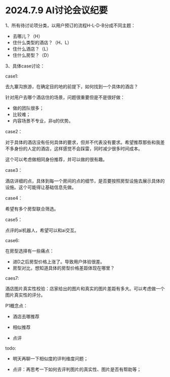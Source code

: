 # 2024.7.9 AI讨论会议纪要

1、所有待讨论项分类，以用户预订的流程H-L-D-B分成不同主题：

* 去哪儿？（H）
* 住什么类型的酒店？（H、L）
* 住什么酒店？（L）
* 住什么房型？（D）

3、具体case讨论：

case1:

去九寨沟旅游，在确定目的地的前提下，如何找到一个具体的酒店？

针对用户去哪个酒店住的场景，问题很重要但是不是很好做：

* 做的团队很多；
* 比较难；
* 内容场景不专业，非q的优势。

case2：

对于具体的酒店没有任何具体的要求，但并不代表没有要求。希望推荐那些和我差不多身份的人定的酒店，这样感觉不会踩雷，同时减少很多时间成本。

这个可以考虑做相同身份推荐，并可以做的很有趣。

case3：

酒店详细的点，具体到每一个房间的点的细节，是否要按照房型设施去展示具体的设施。这个可能得让基础信息先做。

case4：

希望有多个房型联合筛选。

case5：

点评的ai机器人，希望可以和ai交互。

case6:

在房型选择有一些痛点：

* 进D之后房型价格上涨了。导致用户体验很差。
* 房型对比，想知道具体的房型价格差距体现在哪里？

caes7:

酒店图片真实性校验：店家给出的图片和真实的图片差距有多大。可以考虑做一个图片真实性的评分。

P1概念点：

* 酒店去哪推荐

* 相似推荐

* 点评

todo:

* 明天再聊一下相似度的评判维度问题；

* 点评：再思考一下如何去评判图片的真实性、图片是否有帮助等；

‍
